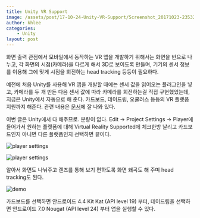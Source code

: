 ```yaml
---
title: Unity VR Support
image: /assets/post/17-10-24-Unity-VR-Support/Screenshot_20171023-235321.png
author: khlee
categories:
    - Unity
layout: post
---
```


화면 출력 관점에서 모바일에서 동작하는 VR 앱을 개발하기 위해서는 화면을 반으로 나누고, 각 화면의 시점(카메라)을 다르게 해서 3D로 보이도록 만들며, 기기의 센서 정보를 이용해 그에 맞게 시점을 회전하는 head tracking 등등이 필요하다.

예전에 처음 Unity를 사용해 VR 앱을 개발할 때에는 센서 값을 읽어오는 플러그인을 넣고, 카메라를 두 개 만든 다음 센서 값에 따라 카메라를 회전하는걸 직접 구현했었는데, 지금은 Unity에서 자동으로 해 준다. 카드보드, 데이드림, 오큘러스 등등의 VR 플랫폼 지원까지 해준다. 관련 내용은 [문서](https://docs.unity3d.com/Manual/VROverview.html)에 잘 나와 있다.

이번 글은 Unity에서 다 해주므로. 분량이 없다. Edit -> Project Settings -> Player에 들어가서 원하는 플랫폼에 대해 Virtual Reality Supported에 체크한방 날리고 카드보드인지 아니면 다른 플랫폼인지 선택하면 끝이다.

![player settings]({{site.baseurl}}/assets/post/17-10-24-Unity-VR-Support/20171023_234700.png)

![player settings]({{site.baseurl}}/assets/post/17-10-24-Unity-VR-Support/20171023_234901.png)

알아서 화면도 나눠주고 렌즈를 통해 보기 편하도록 화면 왜곡도 해 주며 head tracking도 된다.

![demo]({{site.baseurl}}/assets/post/17-10-24-Unity-VR-Support/Screenshot_20171023-235321.png)

카드보드를 선택하면 안드로이드 4.4 Kit Kat (API level 19) 부터, 데이드림을 선택하면 안드로이드 7.0 Nougat (API level 24) 부터 앱을 실행할 수 있다.
